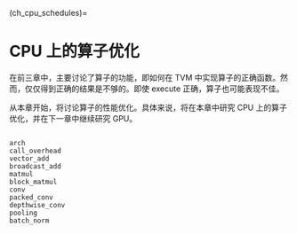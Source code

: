 (ch_cpu_schedules)=
# CPU 上的算子优化

在前三章中，主要讨论了算子的功能，即如何在 TVM 中实现算子的正确函数。然而，仅仅得到正确的结果是不够的。即使 execute 正确，算子也可能表现不佳。

从本章开始，将讨论算子的性能优化。具体来说，将在本章中研究 CPU 上的算子优化，并在下一章中继续研究 GPU。

```{toctree}

arch
call_overhead
vector_add
broadcast_add
matmul
block_matmul
conv
packed_conv
depthwise_conv
pooling
batch_norm
```
